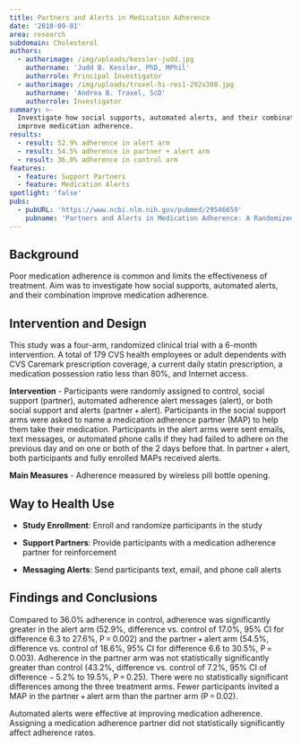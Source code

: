 ```yaml
---
title: Partners and Alerts in Medication Adherence
date: '2018-09-01'
area: research
subdomain: Cholesterol
authors:
  - authorimage: /img/uploads/kessler-judd.jpg
    authorname: 'Judd B. Kessler, PhD, MPhil'
    authorrole: Principal Investigator
  - authorimage: /img/uploads/troxel-hi-res1-292x300.jpg
    authorname: 'Andrea B. Troxel, ScD'
    authorrole: Investigator
summary: >-
  Investigate how social supports, automated alerts, and their combination
  improve medication adherence.
results:
  - result: 52.9% adherence in alert arm
  - result: 54.5% adherence in partner + alert arm
  - result: 36.0% adherence in control arm
features:
  - feature: Support Partners
  - feature: Medication Alerts
spotlight: 'false'
pubs:
  - pubURL: 'https://www.ncbi.nlm.nih.gov/pubmed/29546659'
    pubname: 'Partners and Alerts in Medication Adherence: A Randomized Clinical Trial'
---
```

## Background

Poor medication adherence is common and limits the effectiveness of treatment. Aim was to investigate how social supports, automated alerts, and their combination improve medication adherence.

## Intervention and Design
This study was a four-arm, randomized clinical trial with a 6-month intervention. A total of 179 CVS health employees or adult dependents with CVS Caremark prescription coverage, a current daily statin prescription, a medication possession ratio less than 80%, and Internet access.

**Intervention** - Participants were randomly assigned to control, social support (partner), automated adherence alert messages (alert), or both social support and alerts (partner + alert). Participants in the social support arms were asked to name a medication adherence partner (MAP) to help them take their medication. Participants in the alert arms were sent emails, text messages, or automated phone calls if they had failed to adhere on the previous day and on one or both of the 2 days before that. In partner + alert, both participants and fully enrolled MAPs received alerts.

**Main Measures** - Adherence measured by wireless pill bottle opening.

## Way to Health Use

- **Study Enrollment**: Enroll and randomize participants in the study

- **Support Partners**: Provide participants with a medication adherence partner for reinforcement

- **Messaging Alerts**: Send participants text, email, and phone call alerts

## Findings and Conclusions
Compared to 36.0% adherence in control, adherence was significantly greater in the alert arm (52.9%, difference vs. control of 17.0%, 95% CI for difference 6.3 to 27.6%, P = 0.002) and the partner + alert arm (54.5%, difference vs. control of 18.6%, 95% CI for difference 6.6 to 30.5%, P = 0.003). Adherence in the partner arm was not statistically significantly greater than control (43.2%, difference vs. control of 7.2%, 95% CI of difference − 5.2% to 19.5%, P = 0.25). There were no statistically significant differences among the three treatment arms. Fewer participants invited a MAP in the partner + alert arm than the partner arm (P = 0.02).

Automated alerts were effective at improving medication adherence. Assigning a medication adherence partner did not statistically significantly affect adherence rates.
